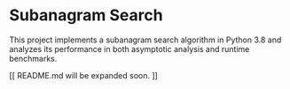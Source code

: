 # Subanagram Search

This project implements a subanagram search algorithm in Python 3.8 and analyzes its performance in both asymptotic analysis and runtime benchmarks.

[[ README.md will be expanded soon. ]]
